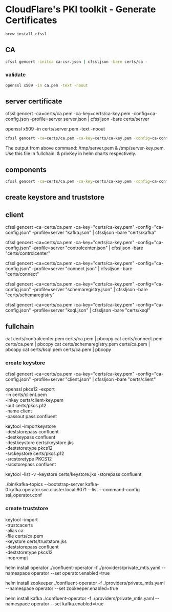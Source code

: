 # CloudFlare's PKI toolkit - Generate Certificates
```sh
brew install cfssl
```


## CA
```sh
cfssl gencert -initca ca-csr.json | cfssljson -bare certs/ca -
```

### validate
```sh
openssl x509 -in ca.pem -text -noout
```


## server certificate

cfssl gencert -ca=certs/ca.pem -ca-key=certs/ca-key.pem -config=ca-config.json -profile=server server.json | cfssljson -bare certs/server

openssl x509 -in certs/server.pem -text -noout

```sh
cfssl gencert -ca=certs/ca.pem -ca-key=certs/ca-key.pem -config=ca-config.json -profile=server server.json | cfssljson -bare certs/server
```

The output from above command: /tmp/server.pem & /tmp/server-key.pem. Use this file in fullchain: & privKey in helm charts respectively.


## components
```sh
cfssl gencert -ca=certs/ca.pem -ca-key=certs/ca-key.pem -config=ca-config.json -profile=server kafka.json | cfssljson -bare certs/kafka
```

## create keystore and truststore

## client

cfssl gencert -ca=certs/ca.pem -ca-key="certs/ca-key.pem" -config="ca-config.json" -profile=server "kafka.json" | cfssljson -bare "certs/kafka"

cfssl gencert -ca=certs/ca.pem -ca-key="certs/ca-key.pem" -config="ca-config.json" -profile=server "controlcenter.json" | cfssljson -bare "certs/controlcenter"

cfssl gencert -ca=certs/ca.pem -ca-key="certs/ca-key.pem" -config="ca-config.json" -profile=server "connect.json" | cfssljson -bare "certs/connect"

cfssl gencert -ca=certs/ca.pem -ca-key="certs/ca-key.pem" -config="ca-config.json" -profile=server "schemaregistry.json" | cfssljson -bare "certs/schemaregistry"

cfssl gencert -ca=certs/ca.pem -ca-key="certs/ca-key.pem" -config="ca-config.json" -profile=server "ksql.json" | cfssljson -bare "certs/ksql"

## fullchain

cat certs/controlcenter.pem certs/ca.pem | pbcopy
cat certs/connect.pem certs/ca.pem | pbcopy
cat certs/schemaregistry.pem certs/ca.pem | pbcopy
cat certs/ksql.pem certs/ca.pem | pbcopy

### create keystore

cfssl gencert -ca=certs/ca.pem -ca-key="certs/ca-key.pem" -config="ca-config.json" -profile=server "client.json" | cfssljson -bare "certs/client"

openssl pkcs12 -export \
	-in certs/client.pem \
	-inkey certs/client-key.pem \
	-out certs/pkcs.p12 \
	-name client \
	-passout pass:confluent

keytool -importkeystore \
	-deststorepass confluent \
	-destkeypass confluent \
	-destkeystore certs/keystore.jks \
	-deststoretype pkcs12 \
	-srckeystore certs/pkcs.p12 \
	-srcstoretype PKCS12 \
	-srcstorepass confluent

keytool -list -v -keystore certs/keystore.jks -storepass confluent


./bin/kafka-topics --bootstrap-server kafka-0.kafka.operator.svc.cluster.local:9071 --list --command-config ssl_operator.conf


### create truststore

keytool -import \
        -trustcacerts \
        -alias ca \
        -file certs/ca.pem \
	-keystore certs/truststore.jks \
	-deststorepass confluent \
  -deststoretype pkcs12 \
	-noprompt

helm install operator ./confluent-operator -f ./providers/private_mtls.yaml --namespace operator --set operator.enabled=true

helm install zookeeper ./confluent-operator -f ./providers/private_mtls.yaml --namespace operator --set zookeeper.enabled=true

helm install kafka ./confluent-operator -f ./providers/private_mtls.yaml --namespace operator --set kafka.enabled=true